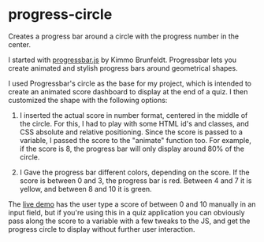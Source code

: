 # progress-circle
Creates a progress bar around a circle with the progress number in the center.

I started with [progressbar.js](https://kimmobrunfeldt.github.io/progressbar.js/) by Kimmo Brunfeldt.  Progressbar lets you create animated and stylish progress bars around geometrical shapes.

I used Progressbar's circle as the base for my project, which is intended to create an animated score dashboard to display at the end of a quiz. I then customized the shape with the following options:

1. I inserted the actual score in number format, centered in the middle of the circle. For this, I had to play with some HTML id's and classes, and CSS absolute and relative positioning. Since the score is passed to a variable, I passed the score to the "animate" function too. For example, if the score is 8, the progress bar will only display around 80% of the circle.

2. I Gave the progress bar different colors, depending on the score. If the score is between 0 and 3, the progress bar is red. Between 4 and 7 it is yellow, and between 8 and 10 it is green.

The [live demo](https://mariobox.github.io/progress-circle) has the user type a score of between 0 and 10 manually in an input field, but if you're using this in a quiz application you can obviously pass along the score to a variable with a few tweaks to the JS, and get the progress circle to display without further user interaction.
